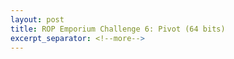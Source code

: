 ```yaml
---
layout: post
title: ROP Emporium Challenge 6: Pivot (64 bits)
excerpt_separator: <!--more-->
---
```



<!--more-->